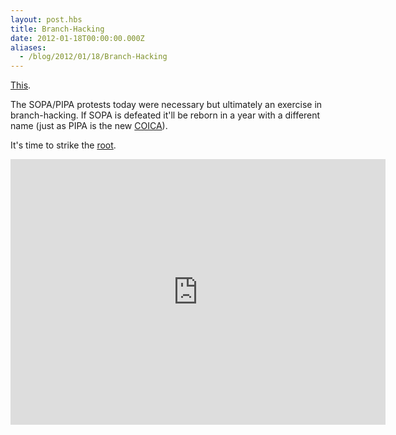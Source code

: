 ```yaml
---
layout: post.hbs
title: Branch-Hacking
date: 2012-01-18T00:00:00.000Z
aliases:
  - /blog/2012/01/18/Branch-Hacking
---
```

[This][1].

The SOPA/PIPA protests today were necessary but ultimately an exercise 
in branch-hacking. If SOPA is defeated it'll be reborn in a year 
with a different name (just as PIPA is the new [COICA][2]).

It's time to strike the [root][3].

<iframe
src="http://player.vimeo.com/video/31100268?byline=0&amp;portrait=0"
width="600" height="425" style="border:0"> </iframe>

[1]: http://www.readwriteweb.com/enterprise/2012/01/what-i-wish-wikipedia-and-othe.php "ReadWriteWeb"
[2]: http://en.wikipedia.org/wiki/Combating_Online_Infringement_and_Counterfeits_Act "COICA"
[3]: http://vimeo.com/31447296 "Republic, Lost"
